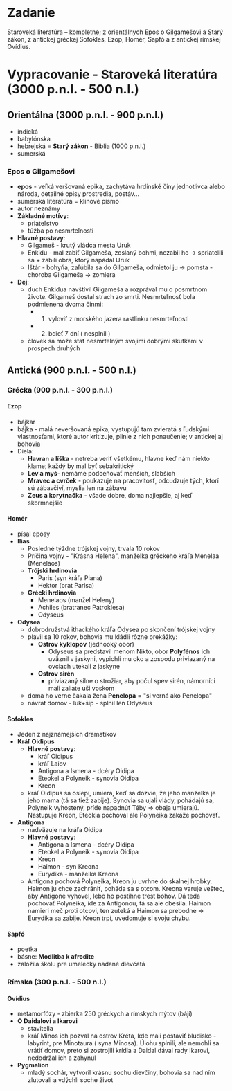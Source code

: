 # Zadanie

Staroveká literatúra – kompletne; z orientálnych Epos o Gilgamešovi a Starý zákon, z antickej gréckej Sofokles, Ezop, Homér, Sapfó a z antickej rímskej Ovídius.

# Vypracovanie - Staroveká literatúra (3000 p.n.l. - 500 n.l.)

## Orientálna (3000 p.n.l. - 900 p.n.l.)

- indická
- babylónska
- hebrejská = **Starý zákon** - Biblia (1000 p.n.l.)
- sumerská

### Epos o Gilgamešovi

- **epos** - veľká veršovaná epika, zachytáva hrdinské činy jednotlivca alebo národa, detailné opisy prostredia, postáv...
- sumerská literatúra = klinové písmo
- autor neznámy
- **Základné motívy**:
  - priateľstvo
  - túžba po nesmrtelnosti
- **Hlavné postavy**:
  - Gilgameš - krutý vládca mesta Uruk
  - Enkidu - mal zabiť Gilgameša, zoslaný bohmi, nezabil ho -> spriatelili sa + zabili obra, ktorý napádal Uruk
  - Ištár - bohyňa, zaľúbila sa do Gilgameša, odmietol ju -> pomsta - choroba Gilgameša -> zomiera
- **Dej**:
  - duch Enkidua navštívil Gilgameša a rozprával mu o posmrtnom živote. Gilgameš dostal strach zo smrti. Nesmrteľnosť bola podmienená dvoma činmi:
    - 1. vyloviť z morského jazera rastlinku nesmrteľnosti
    - 2. bdieť 7 dní ( nesplnil )
  - človek sa može stať nesmrtelným svojimi dobrými skutkami v prospech druhých

## Antická (900 p.n.l. - 500 n.l.)

### Grécka (900 p.n.l. - 300 p.n.l.)

#### Ezop

- bájkar
- bájka - malá neveršovaná epika, vystupujú tam zvieratá s ľudskými vlastnosťami, ktoré autor kritizuje, plinie z nich ponaučenie; v antickej aj bohovia
- Diela:
  - **Havran a líška** - netreba veriť všetkému, hlavne keď nám niekto klame; každý by mal byť sebakritický
  - **Lev a myš**- nemáme podceňovať menších, slabších
  - **Mravec a cvrček** - poukazuje na pracovitosť, odcudzuje tých, ktorí sú zábavčiví, myslia len na zábavu
  - **Zeus a korytnačka** - všade dobre, doma najlepšie, aj keď skormnejšie

#### Homér

- písal eposy
- **Ilias**
  - Posledné týždne trójskej vojny, trvala 10 rokov
  - Príčina vojny - "Krásna Helena", manželka gréckeho kráľa Menelaa (Menelaos)
  - **Trójski hrdinovia**
    - Paris (syn kráľa Piana)
    - Hektor (brat Parisa)
  - **Grécki hrdinovia**
    - Menelaos (manžel Heleny)
    - Achiles (bratranec Patroklesa)
    - Odyseus
- **Odysea**
  - dobrodružstvá ithackého kráľa Odysea po skončení trójskej vojny
  - plavil sa 10 rokov, bohovia mu kládli rôzne prekážky:
    - **Ostrov kyklopov** (jednooký obor)
      - Odyseus sa predstavil menom Nikto, obor **Polyfénos** ich uväznil v jaskyni, vypichli mu oko a zospodu priviazaný na ovciach utekali z jaskyne
    - **Ostrov sirén**
      - priviazaný silne o strožiar, aby počul spev sirén, námorníci mali zaliate uši voskom
  - doma ho verne čakala žena **Penelopa** = "si verná ako Penelopa"
  - návrat domov - luk+šíp - splnil len Odyseus

#### Sofokles

- Jeden z najznámejších dramatikov
- **Kráľ Oidipus**
  - **Hlavné postavy**:
    - kráľ Oidipus
    - kráľ Laiov
    - Antigona a Ismena - dcéry Oidipa
    - Eteokel a Polyneik - synovia Oidipa
    - Kreon
  - kráľ Oidipus sa oslepí, umiera, keď sa dozvie, že jeho manželka je jeho mama (tá sa tiež zabije). Synovia sa ujali vlády, pohádajú sa, Polyneik vyhostený, príde napadnúť Téby => obaja umierajú. Nastupuje Kreon, Eteokla pochoval ale Polyneika zakáže pochovať.
- **Antigona**
  - nadväzuje na kráľa Oidipa
  - **Hlavné postavy**:
    - Antigona a Ismena - dcéry Oidipa
    - Eteokel a Polyneik - synovia Oidipa
    - Kreon
    - Haimon - syn Kreona
    - Eurydika - manželka Kreona
  - Antigona pochová Polyneika, Kreon ju uvrhne do skalnej hrobky. Haimon ju chce zachrániť, poháda sa s otcom. Kreona varuje veštec, aby Antigone vyhovel, lebo ho postihne trest bohov. Dá teda pochovať Polyneika, ide za Antigonou, tá sa ale obesila. Haimon namieri meč proti otcovi, ten zuteká a Haimon sa prebodne => Eurydika sa zabije. Kreon trpí, uvedomuje si svoju chybu.

#### Sapfó

- poetka
- básne: **Modlitba k afrodite**
- založila školu pre umelecky nadané dievčatá

### Rímska (300 p.n.l. - 500 n.l.)

#### Ovídius

- metamorfózy - zbierka 250 gréckych a rímskych mýtov (bájí)
- **O Daidalovi a Ikarovi**
  - stavitelia
  - kráľ Minos ich pozval na ostrov Kréta, kde mali postaviť bludisko - labyrint, pre Minotaura ( syna Minosa). Úlohu splnili, ale nemohli sa vrátiť domov, preto si zostrojili krídla a Daidal dával rady Ikarovi, nedodržal ich a zahynul
- **Pygmalion**
  - mladý sochár, vytvoril krásnu sochu dievčiny, bohovia sa
    nad ním zlutovali a vdýchli soche život
